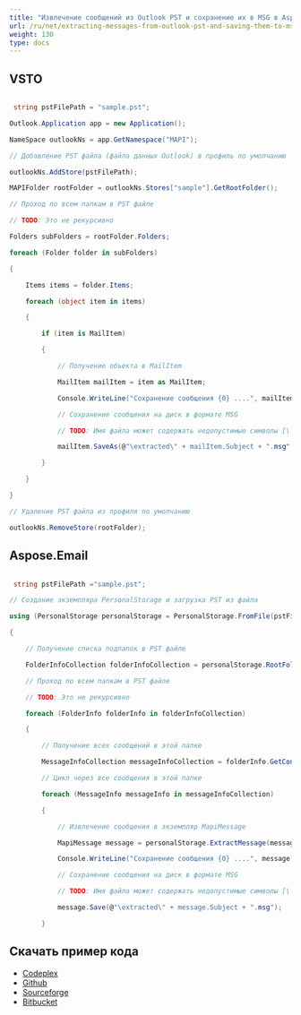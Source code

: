 ```yaml
---
title: "Извлечение сообщений из Outlook PST и сохранение их в MSG в Aspose.Email"
url: /ru/net/extracting-messages-from-outlook-pst-and-saving-them-to-msg-in-aspose-email/
weight: 130
type: docs
---
```



## **VSTO**
``` cs

 string pstFilePath = "sample.pst";

Outlook.Application app = new Application();

NameSpace outlookNs = app.GetNamespace("MAPI");

// Добавление PST файла (файла данных Outlook) в профиль по умолчанию

outlookNs.AddStore(pstFilePath);

MAPIFolder rootFolder = outlookNs.Stores["sample"].GetRootFolder();

// Проход по всем папкам в PST файле

// TODO: Это не рекурсивно

Folders subFolders = rootFolder.Folders;

foreach (Folder folder in subFolders)

{

	Items items = folder.Items;

	foreach (object item in items)

	{

		if (item is MailItem)

		{

			// Получение объекта в MailItem

			MailItem mailItem = item as MailItem;

			Console.WriteLine("Сохранение сообщения {0} ....", mailItem.Subject);

			// Сохранение сообщения на диск в формате MSG

			// TODO: Имя файла может содержать недопустимые символы [\ / : * ? " < > |]

			mailItem.SaveAs(@"\extracted\" + mailItem.Subject + ".msg", OlSaveAsType.olMSG);

		}

	}

}

// Удаление PST файла из профиля по умолчанию

outlookNs.RemoveStore(rootFolder);

```
## **Aspose.Email**
``` cs

 string pstFilePath ="sample.pst";

// Создание экземпляра PersonalStorage и загрузка PST из файла

using (PersonalStorage personalStorage = PersonalStorage.FromFile(pstFilePath))

{

	// Получение списка подпапок в PST файле

	FolderInfoCollection folderInfoCollection = personalStorage.RootFolder.GetSubFolders();

	// Проход по всем папкам в PST файле

	// TODO: Это не рекурсивно

	foreach (FolderInfo folderInfo in folderInfoCollection)

	{

		// Получение всех сообщений в этой папке

		MessageInfoCollection messageInfoCollection = folderInfo.GetContents();

		// Цикл через все сообщения в этой папке

		foreach (MessageInfo messageInfo in messageInfoCollection)

		{

			// Извлечение сообщения в экземпляр MapiMessage

			MapiMessage message = personalStorage.ExtractMessage(messageInfo);

			Console.WriteLine("Сохранение сообщения {0} ....", message.Subject);

			// Сохранение сообщения на диск в формате MSG

			// TODO: Имя файла может содержать недопустимые символы [\ / : * ? " < > |]

			message.Save(@"\extracted\" + message.Subject + ".msg");

		}

```
## **Скачать пример кода**
- [Codeplex](https://asposevsto.codeplex.com/downloads/get/772941)
- [Github](https://github.com/aspose-email/Aspose.Email-for-.NET/releases/download/AsposeEmailVsVSTOv1.1/Extract.Messages.from.PST.file.n.Save.in.MSG.Format.Aspose.Email.zip)
- [Sourceforge](https://sourceforge.net/projects/asposevsto/files/Aspose.Email%20Vs%20VSTO%20Outlook/Extract%20Messages%20from%20PST%20file%20n%20Save%20in%20MSG%20Format%20\(Aspose.Email\).zip/download)
- [Bitbucket](https://bitbucket.org/asposemarketplace/aspose-for-vsto/downloads/Extract%20Messages%20from%20PST%20file%20n%20Save%20in%20MSG%20Format%20\(Aspose.Email\).zip)
